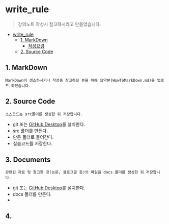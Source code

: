 # write_rule
> 강의노트 작성시 참고하시라고 만들었습니다.

* [write_rule](https://github.com/df-AI/BigAlMot_01/tree/master/write_rule#write_rule)
  * [1. MarkDown](https://github.com/df-AI/BigAlMot_01/tree/master/write_rule#1-markdown)
    * [작성요령](./HowToMarkDown.md) 
  * [2. Source Code](https://github.com/df-AI/BigAlMot_01/tree/master/write_rule#2-source-code)


## 1. MarkDown
```
MarkDown이 생소하시거나 작성중 참고하실 분을 위해 요약본(HowToMarkDown.md)을 업로드 하였습니다.
```

## 2. Source Code
```
소스코드는 src폴더를 생성한 뒤 저장합니다.
```
- git 또는 [GitHub Desktop](https://desktop.github.com/)를 설치한다.
- src 폴더를 만든다.
- 만든 폴더로 들어간다.
- 실습코드를 저장한다.

## 3. Documents
```
관련된 자료 및 참고한 것(논문, 블로그글 등)의 파일을 docs 폴더를 생성한 뒤 저장합니다.
```
- git 또는 [GitHub Desktop](https://desktop.github.com/)를 설치한다.
- docs 폴더를 만든다.
- 

## 4. 
